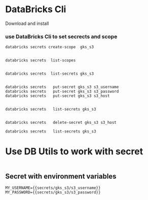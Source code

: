 # DataBricks Cli

Download and install

### use DataBricks Cli to set secrects and scope

```
databricks secrets create-scope  gks_s3
 

databricks secrets  list-scopes


databricks secrets  list-secrets gks_s3

 
databricks secrets   put-secret gks_s3 s3_username
databricks secrets   put-secret gks_s3 s3_password
databricks secrets   put-secret gks_s3 s3_host


databricks secrets   list-secrets gks_s3


databricks secrets   delete-secret gks_s3 s3_host

databricks secrets   list-secrets gks_s3

```


# Use DB Utils to work with secret

```

```

## Secret with environment variables

```
MY_USERNAME={{secrets/gks_s3/s3_username}}
MY_PASSWORD={{secrets/gks_s3/s3_password}}

```


